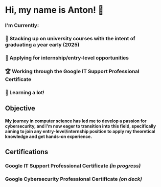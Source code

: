 # Hi, my name is Anton! 👋
### I'm Currently:
### 📅 Stacking up on university courses with the intent of graduating a year early (2025)
### 💼 Applying for internship/entry-level opportunities
### 🏆 Working through the Google IT Support Professional Certificate
### 🧠 Learning a lot!

## Objective

#### My journey in computer science has led me to develop a passion for cybersecurity, and I'm now eager to transition into this field, specifically aiming to join any entry-level/internship position to apply my theoretical knowledge and get hands-on experience.

## Certifications
### Google IT Support Professional Certificate *(in progress)*
### Google Cybersecurity Professional Certificate *(on deck)*
